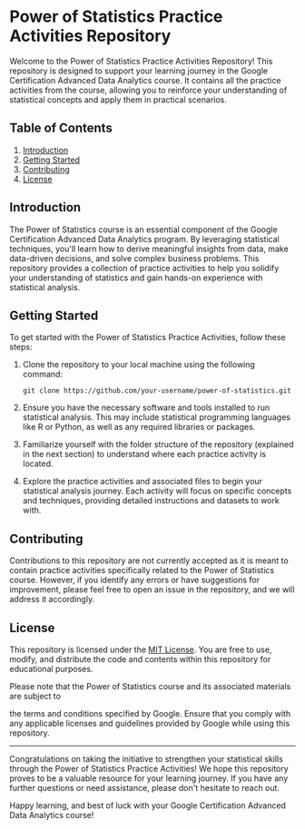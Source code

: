 # Power of Statistics Practice Activities Repository

Welcome to the Power of Statistics Practice Activities Repository! This repository is designed to support your learning journey in the Google Certification Advanced Data Analytics course. It contains all the practice activities from the course, allowing you to reinforce your understanding of statistical concepts and apply them in practical scenarios.

## Table of Contents

1. [Introduction](#introduction)
2. [Getting Started](#getting-started)
3. [Contributing](#contributing)
4. [License](#license)

## Introduction

The Power of Statistics course is an essential component of the Google Certification Advanced Data Analytics program. By leveraging statistical techniques, you'll learn how to derive meaningful insights from data, make data-driven decisions, and solve complex business problems. This repository provides a collection of practice activities to help you solidify your understanding of statistics and gain hands-on experience with statistical analysis.

## Getting Started

To get started with the Power of Statistics Practice Activities, follow these steps:

1. Clone the repository to your local machine using the following command:

   ```
   git clone https://github.com/your-username/power-of-statistics.git
   ```

2. Ensure you have the necessary software and tools installed to run statistical analysis. This may include statistical programming languages like R or Python, as well as any required libraries or packages.

3. Familiarize yourself with the folder structure of the repository (explained in the next section) to understand where each practice activity is located.

4. Explore the practice activities and associated files to begin your statistical analysis journey. Each activity will focus on specific concepts and techniques, providing detailed instructions and datasets to work with.


## Contributing

Contributions to this repository are not currently accepted as it is meant to contain practice activities specifically related to the Power of Statistics course. However, if you identify any errors or have suggestions for improvement, please feel free to open an issue in the repository, and we will address it accordingly.

## License

This repository is licensed under the [MIT License](LICENSE). You are free to use, modify, and distribute the code and contents within this repository for educational purposes.

Please note that the Power of Statistics course and its associated materials are subject to

 the terms and conditions specified by Google. Ensure that you comply with any applicable licenses and guidelines provided by Google while using this repository.

---

Congratulations on taking the initiative to strengthen your statistical skills through the Power of Statistics Practice Activities! We hope this repository proves to be a valuable resource for your learning journey. If you have any further questions or need assistance, please don't hesitate to reach out.

Happy learning, and best of luck with your Google Certification Advanced Data Analytics course!
